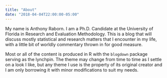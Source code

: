 ```yaml
---
title: "About"
date: "2018-04-04T22:00:00-05:00"
---
```



My name is Anthony Raborn. I am a Ph.D. Candidate at the University of Florida in Research and Evaluation Methodology. This is a blog that will discuss mostly statistical and research matters that I encounter in my life, with a little bit of worldly commentary thrown in for good measure.

Most or all of the content is produced in R with the `blogdown` package serving as the lynchpin. The theme may change from time to time as I settle on a look I like, but any theme I use is the property of its original creator and I am only borrowing it with minor modifications to suit my needs.
